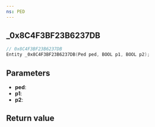 ```yaml
---
ns: PED
---
```

## _0x8C4F3BF23B6237DB

```c
// 0x8C4F3BF23B6237DB
Entity _0x8C4F3BF23B6237DB(Ped ped, BOOL p1, BOOL p2);
```


## Parameters
* **ped**: 
* **p1**: 
* **p2**: 

## Return value
